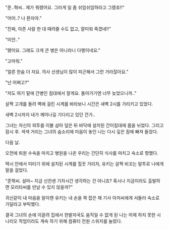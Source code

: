 "준..혁씨.. 제가 뭐랬어요. 그러게 일 좀 쉬엄쉬엄하라고 그랬죠!!"

"어어..? 나 환자야."

"진짜, 아픈 사람 한 대 때려줄 수도 없고, 얄미워 죽겠네!!"

"미안.."

"됐어요. 그래도 크게 큰 병은 아니라니 다행이네요."

"고마워."

"얼른 한숨 더 자요. 의사 선생님이 많이 피곤해서 그런 거라잖아요."

"넌 어쩌고?"

"저도 여기 밑에 간병인 침대에서 잘게요. 돌아가기엔 너무 늦었으니까.."

살짝 고개를 돌려 벽에 걸린 시계를 바라보니 시간은 새벽 2시를 가리키고 있었다.

새벽 2시까지 내가 깨어나길 기다리고 있던 건가..

그녀는 자신의 외투를 이불 삼아 덮은 뒤 바닥에 설치된 간이침대에 몸을 뉘었다. 그리고 잠시 후. 색색 거리는 그녀의 숨소리에 마음이 놓인 나는 다시 깊은 잠에 빠져 들었다.

다음 날.

오전에 퇴원 수속을 마치고 병원을 나온 우리는 간단히 식사를 마치고 숙소로 향했다.

택시 안에서 미터기 위에 설치된 시계를 힐끗 거리자, 유키는 살짝 비꼬는 말투로 나에게 말을 걸었다.

"준혁씨. 설마~ 지금 신칸센 기차시간 생각하는 건 아니죠? 혹시나 지금이라도 출발하면 모리타씨를 만날 수 있지 않을까?"

귀신같이 내 마음을 알아챈 유키는 내 손을 꽉 잡은 채 기사 아저씨에게 서둘러 숙소로 가달라고 부탁했다.

결국 그녀의 손에 이끌려 집에서 한발자국도 움직일 수 없게 된 나는 어제 하지 못한 시나리오 작업이라도 계속 하기 위해 컴퓨터 전원 스위치를 눌렀다.